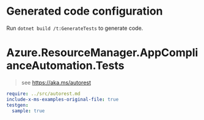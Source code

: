 # Generated code configuration

Run `dotnet build /t:GenerateTests` to generate code.

# Azure.ResourceManager.AppComplianceAutomation.Tests

> see https://aka.ms/autorest
``` yaml
require: ../src/autorest.md
include-x-ms-examples-original-file: true
testgen:
  sample: true
```